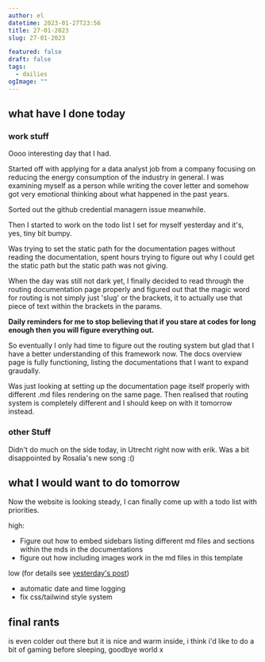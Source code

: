```yaml
---
author: el
datetime: 2023-01-27T23:56
title: 27-01-2023
slug: 27-01-2023

featured: false
draft: false
tags:
  - dailies
ogImage: ""
---
```


## what have I done today

### work stuff

Oooo interesting day that I had.

Started off with applying for a data analyst job from a company focusing on reducing the energy consumption of the industry in general. I was examining myself as a person while writing the cover letter and somehow got very emotional thinking about what happened in the past years.

Sorted out the github credential managern issue meanwhile.

Then I started to work on the todo list I set for myself yesterday and it's, yes, tiny bit bumpy.

Was trying to set the static path for the documentation pages without reading the documentation, spent hours trying to figure out why I could get the static path but the static path was not giving.

When the day was still not dark yet, I finally decided to read through the routing documentation page properly and figured out that the magic word for routing is not simply just 'slug' or the brackets, it to actually use that piece of text within the brackets in the params.

**Daily reminders for me to stop believing that if you stare at codes for long enough then you will figure everything out.**

So eventually I only had time to figure out the routing system but glad that I have a better understanding of this framework now. The docs overview page is fully functioning, listing the documentations that I want to expand graudally.

Was just looking at setting up the documentation page itself properly with different .md files rendering on the same page. Then realised that routing system is completely different and I should keep on with it tomorrow instead.

### other Stuff

Didn't do much on the side today, in Utrecht right now with erik. Was a bit disappointed by Rosalia's new song :()

## what I would want to do tomorrow

Now the website is looking steady, I can finally come up with a todo list with priorities.

high:

- Figure out how to embed sidebars listing different md files and sections within the mds in the documentations
- figure out how including images work in the md files in this template

low (for details see [yesterday's post](https://docs.aquapichu.com/posts/26-01-2023))

- automatic date and time logging
- fix css/tailwind style system

## final rants

is even colder out there but it is nice and warm inside, i think i'd like to do a bit of gaming before sleeping, goodbye world x
